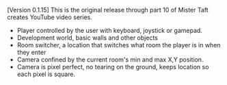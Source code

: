 [Version 0.1.15]
This is the original release through part 10 of Mister Taft creates YouTube video series.
+ Player controlled by the user with keyboard, joystick or gamepad.
+ Development world, basic walls and other objects
+ Room switcher, a location that switches what room the player is in when they enter
+ Camera confined by the current room's min and max X,Y position.
+ Camera is pixel perfect, no tearing on the ground, keeps location so each pixel is square.
